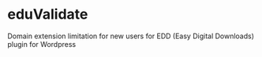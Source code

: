 # eduValidate
Domain extension limitation for new users for EDD (Easy Digital Downloads) plugin for Wordpress
